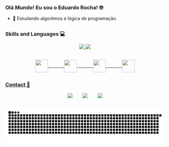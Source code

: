 ### Olá Mundo! Eu sou o Eduardo Rocha! 🤓

- 🌱 Estudando algorítmos e lógica de programação.

##

### Skills and Languages 💻

<div align="center">
  <a href="https://github.com/oedurocha">
  <img height="180em" width="auto" src="https://github-readme-stats.vercel.app/api?username=oedurocha&show_icons=true&theme=onedark&include_all_commits=true&count_private=true"/>
  <img height="180em" width="auto" src="https://github-readme-stats.vercel.app/api/top-langs/?username=oedurocha&layout=compact&langs_count=7&theme=onedark"/>
</div>
 
<p align="center"><br>
	<img align="center" height="40" width="40" src="https://cdn.jsdelivr.net/gh/devicons/devicon/icons/html5/html5-original.svg" />
		&nbsp;&nbsp;&nbsp;&nbsp;&nbsp;&nbsp;&nbsp;&nbsp;&nbsp;&nbsp;&nbsp;
	<img align="center" height="40" width="40" src="https://cdn.jsdelivr.net/gh/devicons/devicon/icons/css3/css3-original.svg" />
			&nbsp;&nbsp;&nbsp;&nbsp;&nbsp;&nbsp;&nbsp;&nbsp;&nbsp;&nbsp;&nbsp;
	<img align="center" height="40" width="40" src="https://cdn.jsdelivr.net/gh/devicons/devicon/icons/javascript/javascript-original.svg" />
			&nbsp;&nbsp;&nbsp;&nbsp;&nbsp;&nbsp;&nbsp;&nbsp;&nbsp;&nbsp;&nbsp;
	<img align="center" height="40" width="40" src="https://cdn.jsdelivr.net/gh/devicons/devicon/icons/git/git-original.svg" />
</p>
  
  ##
 
### Contact 📨
<p align="center">
  <a href="https://www.instagram.com/_eduux_/" target="_blank"><img src="https://img.shields.io/badge/-Instagram-%23E4405F?style=for-the-badge&logo=instagram&logoColor=white" target="_blank"></a>
	&nbsp;&nbsp;&nbsp;&nbsp;&nbsp;&nbsp;
  <a href = "mailto:oedurocha@gmail.com"><img src="https://img.shields.io/badge/-Gmail-%23333?style=for-the-badge&logo=gmail&logoColor=white" target="_blank"></a>
	&nbsp;&nbsp;&nbsp;&nbsp;&nbsp;&nbsp;
  <a href="https://www.linkedin.com/in/oeduardorocha/" target="_blank"><img src="https://img.shields.io/badge/-LinkedIn-%230077B5?style=for-the-badge&logo=linkedin&logoColor=white" target="_blank"></a> 
</p>
	
<div align="center"> 
	
  ##
	
![Snake animation](https://github.com/felipehanzava/felipehanzava/blob/output/github-contribution-grid-snake.svg)

</div>
